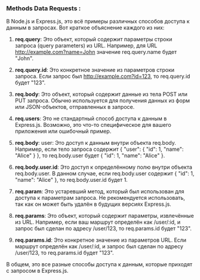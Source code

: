 ### Methods Data Requests :
В Node.js и Express.js, это всё примеры различных способов доступа к данным в запросах. Вот краткое объяснение каждого из них:

1. **req.query**: Это объект, который содержит параметры строки запроса (query parameters) из URL. Например, для URL http://example.com?name=John значение req.query.name будет "John".

1. **req.query.id**: Это конкретное значение из параметров строки запроса. Если запрос был http://example.com?id=123, то req.query.id будет "123".

1. **req.body**: Это объект, который содержит данные из тела POST или PUT запроса. Обычно используется для получения данных из форм или JSON-объектов, отправленных в запросе.

1. **req.users**: Это не стандартный способ доступа к данным в Express.js. Возможно, это что-то специфическое для вашего приложения или ошибочный пример.

1. **req.body**: user: Это доступ к данным внутри объекта req.body. Например, если тело запроса содержит { "user": { "id": 1, "name": "Alice" } }, то req.body.user будет { "id": 1, "name": "Alice" }.

1. **req.body.user.id**: Это доступ к определённому полю внутри объекта req.body.user. В данном случае, если req.body.user содержит { "id": 1, "name": "Alice" }, то req.body.user.id будет 1.

1. **req.param**: Это устаревший метод, который был использован для доступа к параметрам запроса. Не рекомендуется использовать, так как он может быть удалён в будущих версиях Express.js.

1. **req.params**: Это объект, который содержит параметры, извлечённые из URL. Например, если ваш маршрут определён как /user/:id, и запрос был сделан по адресу /user/123, то req.params.id будет "123".

1. **req.params.id**: Это конкретное значение из параметров URL. Если маршрут определён как /user/:id, и запрос был сделан по адресу /user/123, то req.params.id будет "123".

В общем, это все разные способы доступа к данным, которые приходят с запросом в Express.js.